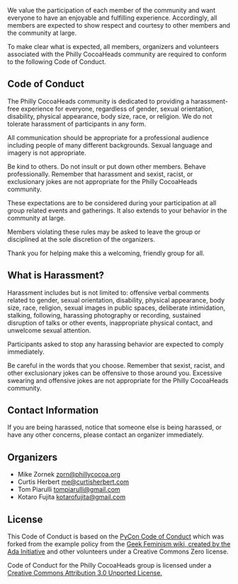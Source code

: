 We value the participation of each member of the community and want everyone to have an enjoyable and fulfilling experience. Accordingly, all members are expected to show respect and courtesy to other members and the community at large.

To make clear what is expected, all members, organizers and volunteers associated with the Philly CocoaHeads community are required to conform to the following Code of Conduct.

## Code of Conduct

The Philly CocoaHeads community is dedicated to providing a harassment-free experience for everyone, regardless of gender, sexual orientation, disability, physical appearance, body size, race, or religion. We do not tolerate harassment of participants in any form.

All communication should be appropriate for a professional audience including people of many different backgrounds. Sexual language and imagery is not appropriate.

Be kind to others. Do not insult or put down other members. Behave professionally. Remember that harassment and sexist, racist, or exclusionary jokes are not appropriate for the Philly CocoaHeads community.

These expectations are to be considered during your participation at all group related events and gatherings. It also extends to your behavior in the community at large.

Members violating these rules may be asked to leave the group or disciplined at the sole discretion of the organizers.

Thank you for helping make this a welcoming, friendly group for all.

## What is Harassment?

Harassment includes but is not limited to: offensive verbal comments related to gender, sexual orientation, disability, physical appearance, body size, race, religion, sexual images in public spaces, deliberate intimidation, stalking, following, harassing photography or recording, sustained disruption of talks or other events, inappropriate physical contact, and unwelcome sexual attention.

Participants asked to stop any harassing behavior are expected to comply immediately.

Be careful in the words that you choose. Remember that sexist, racist, and other exclusionary jokes can be offensive to those around you. Excessive swearing and offensive jokes are not appropriate for the Philly CocoaHeads community.

## Contact Information

If you are being harassed, notice that someone else is being harassed, or have any other concerns, please contact an organizer immediately.

## Organizers

* Mike Zornek <zorn@phillycocoa.org>
* Curtis Herbert <me@curtisherbert.com>
* Tom Piarulli <tompiarulli@gmail.com>
* Kotaro Fujita <kotarofujita@gmail.com>

## License

This Code of Conduct is based on the [PyCon Code of Conduct](https://us.pycon.org/2013/about/code-of-conduct/) which was forked from the example policy from the [Geek Feminism wiki, created by the Ada Initiative](http://geekfeminism.wikia.com/wiki/Conference_anti-harassment/Policy) and other volunteers under a Creative Commons Zero license.

Code of Conduct for the Philly CocoaHeads group is licensed under a [Creative Commons Attribution 3.0 Unported License.](http://creativecommons.org/licenses/by/3.0/)
